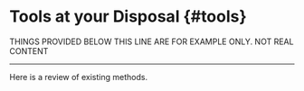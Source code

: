 
# Tools at your Disposal {#tools}


THINGS PROVIDED BELOW THIS LINE ARE FOR EXAMPLE ONLY. NOT REAL CONTENT

***

Here is a review of existing methods.
